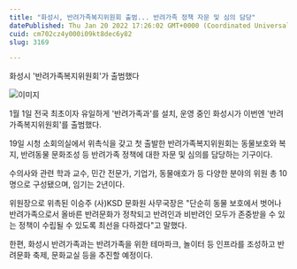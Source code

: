 ```yaml
---
title: "화성시, 반려가족복지위원회 출범... 반려가족 정책 자문 및 심의 담당"
datePublished: Thu Jan 20 2022 17:26:02 GMT+0000 (Coordinated Universal Time)
cuid: cm702cz4y000i09kt8dec6y82
slug: 3169

---
```



화성시 '반려가족복지위원회'가 출범했다

![이미지](https://cdn.hashnode.com/res/hashnode/image/upload/v1739253049469/df7754cb-16ee-4abd-ba3d-d099f322e0dd.jpeg)

1월 1일 전국 최초이자 유일하게 '반려가족과'를 설치, 운영 중인 화성시가 이번엔 '반려가족복지위원회'를 출범했다.

19일 시청 소회의실에서 위촉식을 갖고 첫 출발한 반려가족복지위원회는 동물보호와 복지, 반려동물 문화조성 등 반려가족 정책에 대한 자문 및 심의를 담당하는 기구이다.

수의사와 관련 학과 교수, 민간 전문가, 기업가, 동물애호가 등 다양한 분야의 위원 총 10명으로 구성됐으며, 임기는 2년이다.

위원장으로 위촉된 이승주 (사)KSD 문화원 사무국장은 "단순히 동물 보호에서 벗어나 반려가족으로서 올바른 반려문화가 정착되고 반려인과 비반려인 모두가 존중받을 수 있는 정책이 수립될 수 있도록 최선을 다하겠다"고 말했다.

한편, 화성시 반려가족과는 반려가족을 위한 테마파크, 놀이터 등 인프라를 조성하고 반려문화 축제, 문화교실 등을 추진할 예정이다.